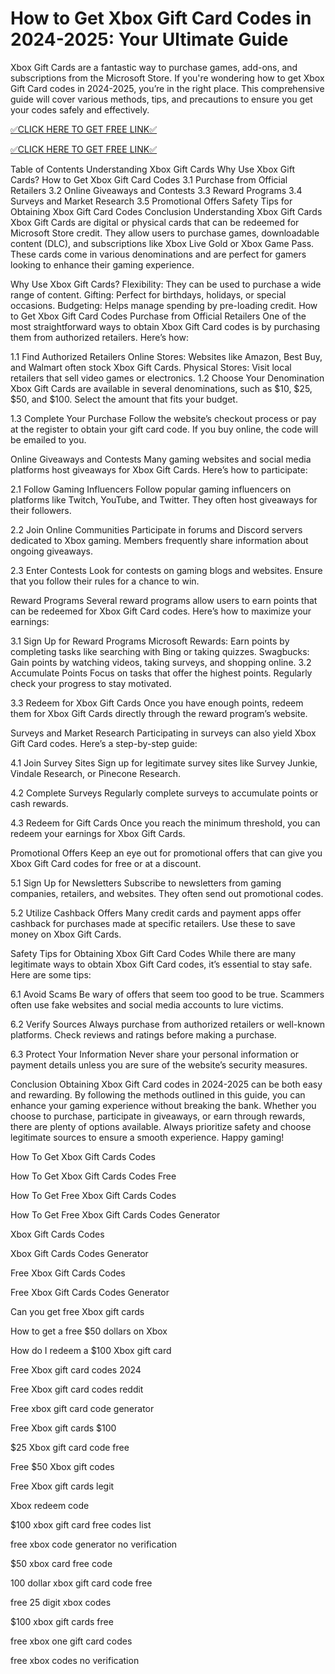 # How to Get Xbox Gift Card Codes in 2024-2025: Your Ultimate Guide

Xbox Gift Cards are a fantastic way to purchase games, add-ons, and subscriptions from the Microsoft Store. If you're wondering how to get Xbox Gift Card codes in 2024-2025, you’re in the right place. This comprehensive guide will cover various methods, tips, and precautions to ensure you get your codes safely and effectively.

[✅CLICK HERE TO GET FREE LINK✅](https://freesingup.online/allgiftcards/)

[✅CLICK HERE TO GET FREE LINK✅](https://freesingup.online/allgiftcards/)

Table of Contents
Understanding Xbox Gift Cards
Why Use Xbox Gift Cards?
How to Get Xbox Gift Card Codes
3.1 Purchase from Official Retailers
3.2 Online Giveaways and Contests
3.3 Reward Programs
3.4 Surveys and Market Research
3.5 Promotional Offers
Safety Tips for Obtaining Xbox Gift Card Codes
Conclusion
Understanding Xbox Gift Cards
Xbox Gift Cards are digital or physical cards that can be redeemed for Microsoft Store credit. They allow users to purchase games, downloadable content (DLC), and subscriptions like Xbox Live Gold or Xbox Game Pass. These cards come in various denominations and are perfect for gamers looking to enhance their gaming experience.

Why Use Xbox Gift Cards?
Flexibility: They can be used to purchase a wide range of content.
Gifting: Perfect for birthdays, holidays, or special occasions.
Budgeting: Helps manage spending by pre-loading credit.
How to Get Xbox Gift Card Codes
Purchase from Official Retailers
One of the most straightforward ways to obtain Xbox Gift Card codes is by purchasing them from authorized retailers. Here’s how:

1.1 Find Authorized Retailers
Online Stores: Websites like Amazon, Best Buy, and Walmart often stock Xbox Gift Cards.
Physical Stores: Visit local retailers that sell video games or electronics.
1.2 Choose Your Denomination
Xbox Gift Cards are available in several denominations, such as $10, $25, $50, and $100. Select the amount that fits your budget.

1.3 Complete Your Purchase
Follow the website’s checkout process or pay at the register to obtain your gift card code. If you buy online, the code will be emailed to you.

Online Giveaways and Contests
Many gaming websites and social media platforms host giveaways for Xbox Gift Cards. Here’s how to participate:

2.1 Follow Gaming Influencers
Follow popular gaming influencers on platforms like Twitch, YouTube, and Twitter. They often host giveaways for their followers.

2.2 Join Online Communities
Participate in forums and Discord servers dedicated to Xbox gaming. Members frequently share information about ongoing giveaways.

2.3 Enter Contests
Look for contests on gaming blogs and websites. Ensure that you follow their rules for a chance to win.

Reward Programs
Several reward programs allow users to earn points that can be redeemed for Xbox Gift Card codes. Here’s how to maximize your earnings:

3.1 Sign Up for Reward Programs
Microsoft Rewards: Earn points by completing tasks like searching with Bing or taking quizzes.
Swagbucks: Gain points by watching videos, taking surveys, and shopping online.
3.2 Accumulate Points
Focus on tasks that offer the highest points. Regularly check your progress to stay motivated.

3.3 Redeem for Xbox Gift Cards
Once you have enough points, redeem them for Xbox Gift Cards directly through the reward program’s website.

Surveys and Market Research
Participating in surveys can also yield Xbox Gift Card codes. Here’s a step-by-step guide:

4.1 Join Survey Sites
Sign up for legitimate survey sites like Survey Junkie, Vindale Research, or Pinecone Research.

4.2 Complete Surveys
Regularly complete surveys to accumulate points or cash rewards.

4.3 Redeem for Gift Cards
Once you reach the minimum threshold, you can redeem your earnings for Xbox Gift Cards.

Promotional Offers
Keep an eye out for promotional offers that can give you Xbox Gift Card codes for free or at a discount.

5.1 Sign Up for Newsletters
Subscribe to newsletters from gaming companies, retailers, and websites. They often send out promotional codes.

5.2 Utilize Cashback Offers
Many credit cards and payment apps offer cashback for purchases made at specific retailers. Use these to save money on Xbox Gift Cards.

Safety Tips for Obtaining Xbox Gift Card Codes
While there are many legitimate ways to obtain Xbox Gift Card codes, it’s essential to stay safe. Here are some tips:

6.1 Avoid Scams
Be wary of offers that seem too good to be true. Scammers often use fake websites and social media accounts to lure victims.

6.2 Verify Sources
Always purchase from authorized retailers or well-known platforms. Check reviews and ratings before making a purchase.

6.3 Protect Your Information
Never share your personal information or payment details unless you are sure of the website’s security measures.

Conclusion
Obtaining Xbox Gift Card codes in 2024-2025 can be both easy and rewarding. By following the methods outlined in this guide, you can enhance your gaming experience without breaking the bank. Whether you choose to purchase, participate in giveaways, or earn through rewards, there are plenty of options available. Always prioritize safety and choose legitimate sources to ensure a smooth experience. Happy gaming!

How To Get Xbox Gift Cards Codes

How To Get Xbox Gift Cards Codes Free

How To Get Free Xbox Gift Cards Codes

How To Get Free Xbox Gift Cards Codes Generator

Xbox Gift Cards Codes

Xbox Gift Cards Codes Generator

Free Xbox Gift Cards Codes

Free Xbox Gift Cards Codes Generator

Can you get free Xbox gift cards

How to get a free $50 dollars on Xbox

How do I redeem a $100 Xbox gift card

Free Xbox gift card codes 2024

Free Xbox gift card codes reddit

Free xbox gift card code generator

Free Xbox gift cards $100

$25 Xbox gift card code free

Free $50 Xbox gift codes

Free Xbox gift cards legit

Xbox redeem code

$100 xbox gift card free codes list

free xbox code generator no verification

$50 xbox card free code

100 dollar xbox gift card code free

free 25 digit xbox codes

$100 xbox gift cards free

free xbox one gift card codes

free xbox codes no verification
